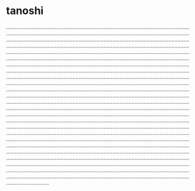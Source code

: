 # tanoshi

.........................................................................................................................................................................................................................................................................................................................................................................................................................................................................................................................................................................................................................................................................................................................................................................................................................................................................................................................................................................................................................................................................................................................................................................................................................................................................................................................................................................................................................................................................................................................................................................................................................................................................................................................................................................................................................................................................................................................................................................................................................................................................................................................................................................................................................................................................................................................................................................................................................................................................................................................................................................................................................................................................................................................................................................................................................................................................................................................................................................................................................................................................................................................................................................................................................................................